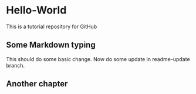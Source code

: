 # Hello-World
This is a tutorial repository for GitHub

## Some Markdown typing

This should do some basic change.
Now do some update in readme-update branch.

## Another chapter

